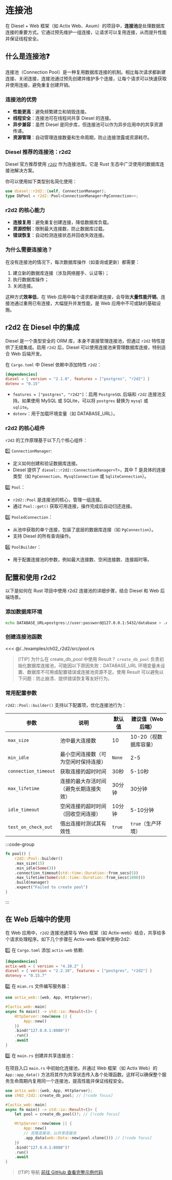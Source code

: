 # 连接池

在 Diesel + Web 框架（如 Actix Web、Axum）的项目中，**连接池**是处理数据库连接的重要方式。它通过预先维护一组连接，让请求可以复用连接，从而提升性能并保证线程安全。

## 什么是连接池:question:

连接池（Connection Pool）是一种复用数据库连接的机制。相比每次请求都新建连接、关闭连接，连接池通过预先创建并维护多个连接，让每个请求可以快速获取并使用连接，避免重复创建开销。

### 连接池的优势

* **性能更高**：避免频繁建立和销毁连接。
* **线程安全**：连接池可在线程间共享 Diesel 的连接。
* **异步兼容**：虽然 Diesel 是同步库，但连接池可以作为异步应用中的共享资源传递。
* **资源管理**：自动管理连接数量和生命周期，防止连接泄露或资源耗尽。

### Diesel 推荐的连接池：r2d2

Diesel 官方推荐使用 [`r2d2`](https://crates.io/crates/r2d2) 作为连接池库。它是 Rust 生态中广泛使用的数据库连接池解决方案。

你可以使用如下类型别名简化使用：

```rust
use diesel::r2d2::{self, ConnectionManager};
type DbPool = r2d2::Pool<ConnectionManager<PgConnection>>;
```

### r2d2 的核心能力

* **连接复用**：避免重复创建连接，降低数据库负载。
* **资源控制**：限制最大连接数，防止数据库过载。
* **错误恢复**：自动检测连接状态并回收失效连接。

### 为什么需要连接池？

在没有连接池的情况下，每次数据库操作（如查询或更新）都需要：

1. 建立新的数据库连接（涉及网络握手、认证等）；
2. 执行数据库操作；
3. 关闭连接。

这种方式**效率低**，在 Web 应用中每个请求都新建连接，会导致**大量性能开销**。连接池通过重用已有连接，大幅提升并发性能，是 Web
应用中不可或缺的基础设施。

## r2d2 在 Diesel 中的集成

Diesel 是一个类型安全的 ORM 库，本身不直接管理连接池，但通过 `r2d2` 特性提供了无缝集成。启用 `r2d2` 后，Diesel
可以使用连接池来管理数据库连接，特别适合 Web 后端开发。

在 `Cargo.toml` 中 Diesel 依赖中添加特性 `r2d2`：

```toml
[dependencies]
diesel = { version = "2.1.0", features = ["postgres", "r2d2"] }
dotenv = "0.15"
```

- `features = ["postgres", "r2d2"]`：启用 `PostgreSQL` 后端和 `r2d2` 连接池支持。如果使用 MySQL 或 SQLite，可以将
  `postgres` 替换为 `mysql` 或 `sqlite`。
- `dotenv`：用于加载环境变量（如 DATABASE_URL）。

### r2d2 的核心组件

`r2d2` 的工作原理基于以下几个核心组件：

:one:  `ConnectionManager`:

- 定义如何创建和验证数据库连接。
- Diesel 提供了 `diesel::r2d2::ConnectionManager<T>`，其中 T 是具体的连接类型（如 `PgConnection`、`MysqlConnection` 或
  `SqliteConnection`）。

:two: `Pool`：

- `r2d2::Pool` 是连接池的核心，管理一组连接。
- 通过 `Pool::get()` 获取可用连接，操作完成后自动归还连接。

:three: `PooledConnection`：

- 从池中获取的单个连接，包装了底层的数据库连接（如 `PgConnection`）。
- 支持 Diesel 的所有查询操作。

:four: `PoolBuilder`：

- 用于配置连接池的参数，例如最大连接数、空闲连接数、连接超时等。

## 配置和使用 r2d2

以下是如何在 Rust 项目中使用 r2d2 连接池的详细步骤，结合 Diesel 和 Web 后端场景。

### 添加数据库环境

```bash
echo DATABASE_URL=postgres://user:password@127.0.0.1:5432/database > .env
```

### 创建连接池函数

<<< @/../examples/ch02_r2d2/src/pool.rs

> [!TIP] 为什么在 create_db_pool 中使用 Result？
> `create_db_pool` 负责初始化数据库连接池，可能因以下原因失败：DATABASE_URL 环境变量未设置、数据库不可用或配置错误或连接池资源不足。使用
> Result 可以避免以下问题：防止崩溃、提供错误恢复等友好行为。

### 常用配置参数

`r2d2::Pool::builder()` 支持以下配置项，优化连接池行为：

| 参数                   | 说明                  | 默认值    | 建议值（Web 后端）   |
|----------------------|---------------------|--------|---------------|
| `max_size`           | 池中最大连接数             | 10     | 10-20（视数据库容量） |
| `min_idle`           | 最小空闲连接数（可为空闲时保持连接）  | `None` | 2-5           |
| `connection_timeout` | 获取连接的超时时间           | 30秒    | 5-10秒         |
| `max_lifetime`       | 连接的最大存活时间（避免长期连接失效） | 30分钟   | 30分钟          |
| `idle_timeout`       | 空闲连接的超时时间（回收空闲连接）   | 10分钟   | 5-10分钟        |
| `test_on_check_out`  | 借出连接时测试其有效性         | `true` | `true`（生产环境）  |

:::code-group

```rust [示例配置]
fn pool() {
    r2d2::Pool::builder()
    .max_size(15)
    .min_idle(Some(3))
    .connection_timeout(std::time::Duration::from_secs(5))
    .max_lifetime(Some(std::time::Duration::from_secs(1800)))
    .build(manager)
    .expect("Failed to create pool")
}
```

:::

## 在 Web 后端中的使用

在 Web 应用中，`r2d2` 连接池通常与 Web 框架（如 Actix-web）结合，共享给多个请求处理程序。如下几个步骤在 Actix-web
框架中使用r2d2:

:one: 在 `Cargo.toml` 添加  `actix-web` 依赖:

```toml
[dependencies]
actix-web = { version = "4.10.2" }
diesel = { version = "2.2.10", features = ["postgres", "r2d2"] }
dotenvy = "0.15.7"
```

:two: 在 `mian.rs` 文件编写服务器：

```rust
use actix_web::{web, App, HttpServer};

#[actix_web::main]
async fn main() -> std::io::Result<()> {
    HttpServer::new(move || {
        App::new()
    })
    .bind("127.0.0.1:8080")?
    .run()
    .await
}
```

:three: 在 `main.rs` 创建并共享连接池：

在项目入口 `main.rs` 中初始化连接池，并通过 Web 框架（如 Actix Web）的 `App::app_data()`
方法将其作为共享状态传入各个处理函数。这样可以确保整个服务生命周期内复用同一个连接池，提高性能并保证线程安全。

```rust
use actix_web::{web, App, HttpServer};
use ch02_r2d2::create_db_pool; // [!code focus]

#[actix_web::main]
async fn main() -> std::io::Result<()> {
    let pool = create_db_pool()?; // [!code focus]

    HttpServer::new(move || {
        App::new()
        // 克隆连接池，以共享连接池
        .app_data(web::Data::new(pool.clone())) // [!code focus]
    })
    .bind("127.0.0.1:8080")?
    .run()
    .await
}
```
> [!TIP] 导航 
> [前往 GitHub 查看完整示例代码](https://github.com/nonfan/rust-demo/tree/docs/examples/ch02_r2d2)
